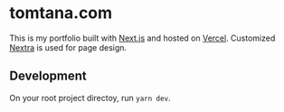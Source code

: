 # tomtana.com

This is my portfolio built with [Next.js](https://nextjs.org/) and hosted on [Vercel](https://vercel.com/home). Customized [Nextra](https://nextra.vercel.app/) is used for page design.

## Development
On your root project directoy, run `yarn dev`.
